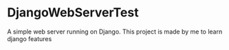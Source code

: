 # DjangoWebServerTest
A simple web server running on Django. This project is made by me to learn django features
